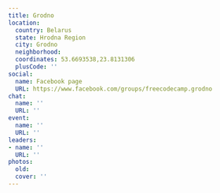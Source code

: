 ```yaml
---
title: Grodno
location:
  country: Belarus
  state: Hrodna Region
  city: Grodno
  neighborhood: 
  coordinates: 53.6693538,23.8131306
  plusCode: ''
social:
  name: Facebook page
  URL: https://www.facebook.com/groups/freecodecamp.grodno
chat:
  name: ''
  URL: ''
event:
  name: ''
  URL: ''
leaders:
- name: ''
  URL: ''
photos:
  old: 
  cover: ''
---
```

